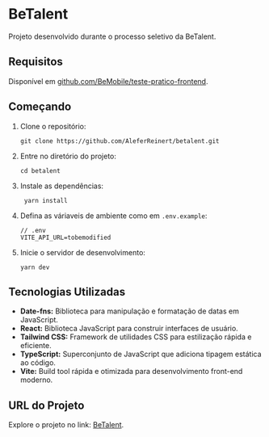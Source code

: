# BeTalent

Projeto desenvolvido durante o processo seletivo da BeTalent.

## Requisitos

Disponível em [github.com/BeMobile/teste-pratico-frontend](https://github.com/BeMobile/teste-pratico-frontend).

## Começando

1. Clone o repositório:
   ```
   git clone https://github.com/AleferReinert/betalent.git
   ```
2. Entre no diretório do projeto:
   ```
   cd betalent
   ```
3. Instale as dependências:
   ```
    yarn install
   ```
4. Defina as váriaveis de ambiente como em `.env.example`:
   ```
   // .env
   VITE_API_URL=tobemodified
   ```
5. Inicie o servidor de desenvolvimento:

   ```
   yarn dev
   ```

## Tecnologias Utilizadas

- **Date-fns:** Biblioteca para manipulação e formatação de datas em JavaScript.
- **React:** Biblioteca JavaScript para construir interfaces de usuário.
- **Tailwind CSS:** Framework de utilidades CSS para estilização rápida e eficiente.
- **TypeScript:** Superconjunto de JavaScript que adiciona tipagem estática ao código.
- **Vite:** Build tool rápida e otimizada para desenvolvimento front-end moderno.

## URL do Projeto

Explore o projeto no link: [BeTalent](https://betalent.netlify.app).

